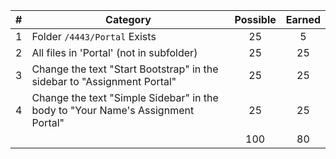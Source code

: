 | # |  Category                                                                       | Possible | Earned |
|---|---------------------------------------------------------------------------------|:--------:|:------:|
| 1 | Folder `/4443/Portal` Exists                                                    |   25     |   5    |
| 2 | All files in 'Portal' (not in subfolder)                                        |   25     |   25   |
| 3 | Change the text "Start Bootstrap" in the sidebar to "Assignment Portal"         |   25     |   25   |
| 4 | Change the text "Simple Sidebar" in the body to "Your Name's Assignment Portal" |   25     |   25   |
|   |                                                                                 |   100    |   80  |
